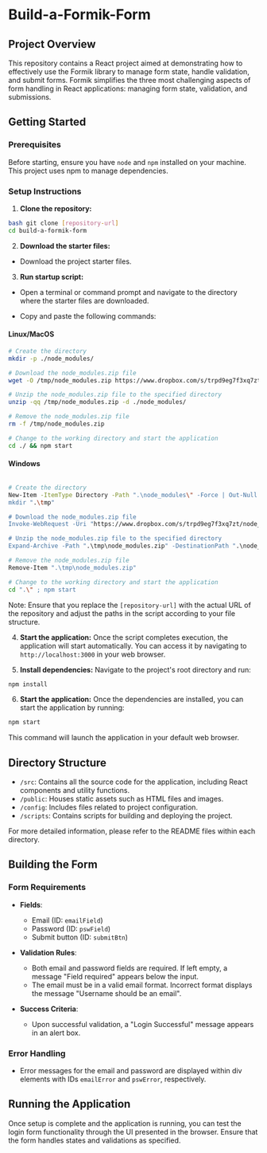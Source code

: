 # Build-a-Formik-Form

## Project Overview

This repository contains a React project aimed at demonstrating how to effectively use the Formik library to manage form state, handle validation, and submit forms. Formik simplifies the three most challenging aspects of form handling in React applications: managing form state, validation, and submissions.

## Getting Started

### Prerequisites

Before starting, ensure you have `node` and `npm` installed on your machine. This project uses npm to manage dependencies.

### Setup Instructions

1. **Clone the repository:**
```bash
bash git clone [repository-url] 
cd build-a-formik-form
```
2. **Download the starter files:**

- Download the project starter files.

3. **Run startup script:**

- Open a terminal or command prompt and navigate to the directory where the starter files are downloaded.

- Copy and paste the following commands:

#### Linux/MacOS
```bash
# Create the directory
mkdir -p ./node_modules/

# Download the node_modules.zip file
wget -O /tmp/node_modules.zip https://www.dropbox.com/s/trpd9eg7f3xq7zt/node_modules.zip?dl=0

# Unzip the node_modules.zip file to the specified directory
unzip -qq /tmp/node_modules.zip -d ./node_modules/

# Remove the node_modules.zip file
rm -f /tmp/node_modules.zip

# Change to the working directory and start the application
cd ./ && npm start
```

#### Windows
```bash

# Create the directory
New-Item -ItemType Directory -Path ".\node_modules\" -Force | Out-Null
mkdir ".\tmp"

# Download the node_modules.zip file
Invoke-WebRequest -Uri "https://www.dropbox.com/s/trpd9eg7f3xq7zt/node_modules.zip?dl=0" -OutFile ".\tmp\node_modules.zip"

# Unzip the node_modules.zip file to the specified directory
Expand-Archive -Path ".\tmp\node_modules.zip" -DestinationPath ".\node_modules\" -Force

# Remove the node_modules.zip file
Remove-Item ".\tmp\node_modules.zip"

# Change to the working directory and start the application
cd ".\" ; npm start

```

Note: Ensure that you replace the `[repository-url]` with the actual URL of the repository and adjust the paths in the script according to your file structure.

4. **Start the application:**
Once the script completes execution, the application will start automatically. You can access it by navigating to `http://localhost:3000` in your web browser.

5. **Install dependencies:** Navigate to the project's root directory and run:

```bash
npm install
```

6. **Start the application:** Once the dependencies are installed, you can start the application by running:
```bash
npm start
```
This command will launch the application in your default web browser.

## Directory Structure

- `/src`: Contains all the source code for the application, including React components and utility functions.
- `/public`: Houses static assets such as HTML files and images.
- `/config`: Includes files related to project configuration.
- `/scripts`: Contains scripts for building and deploying the project.

For more detailed information, please refer to the README files within each directory.

## Building the Form

### Form Requirements

- **Fields**:
    
    - Email (ID: `emailField`)
    - Password (ID: `pswField`)
    - Submit button (ID: `submitBtn`)
- **Validation Rules**:
    
    - Both email and password fields are required. If left empty, a message "Field required" appears below the input.
    - The email must be in a valid email format. Incorrect format displays the message "Username should be an email".
- **Success Criteria**:
    
    - Upon successful validation, a "Login Successful" message appears in an alert box.

### Error Handling

- Error messages for the email and password are displayed within div elements with IDs `emailError` and `pswError`, respectively.

## Running the Application

Once setup is complete and the application is running, you can test the login form functionality through the UI presented in the browser. Ensure that the form handles states and validations as specified.